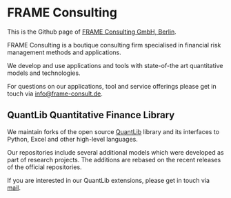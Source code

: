 # FRAME Consulting

This is the Github page of [FRAME Consulting GmbH, Berlin](https://frame-consult.de/).

FRAME Consulting is a boutique consulting firm specialised in financial risk management methods and applications.

We develop and use applications and tools with state-of-the art quantitative models and technologies.

For questions on our applications, tool and service offerings please get in touch via [info@frame-consult.de](mailto:info@frame-consult.de?subject=[GitHub]).

## QuantLib Quantitative Finance Library

We maintain forks of the open source [QuantLib](https://www.quantlib.org/) library and its interfaces to Python, Excel and other high-level languages.

Our repositories include several additional models which were developed as part of research projects. The additions are rebased on the recent releases of the official repositories.

If you are interested in our QuantLib extensions, please get in touch via [mail](mailto:info@frame-consult.de?subject=[GitHub]).
